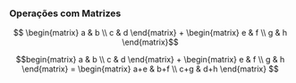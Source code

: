 ### <b>Operações com Matrizes</b>

```math
 \begin{matrix} a & b \\ c & d \end{matrix} +  \begin{matrix} e & f \\ g & h \end{matrix}
```


```math
begin{matrix} a & b \\ c & d \end{matrix} + \begin{matrix} e & f \\ g &  h \end{matrix} = \begin{matrix} a+e & b+f \\ c+g & d+h  \end{matrix} 
```

